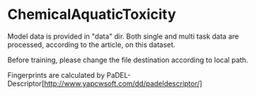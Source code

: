 # ChemicalAquaticToxicity
Model data is provided in "data" dir. Both single and multi task data are processed, according to the article, on this dataset.

Before training, please change the file destination according to local path.


Fingerprints are calculated by PaDEL-Descriptor[http://www.yapcwsoft.com/dd/padeldescriptor/]
